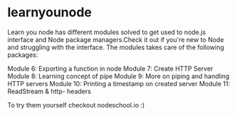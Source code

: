 # learnyounode
 Learn you node has different modules solved to get used to node.js interface and Node package managers.Check it out if you're new to Node and struggling with the interface.
 The modules takes care of the following packages:
 
 Module 6:  Exporting a function in node
 Module 7: Create HTTP Server
 Module 8: Learning concept of pipe 
 Module 9: More on piping and handling HTTP servers
 Module 10: Printing a timestamp on created server
 Module 11: ReadStream & http- headers
 
To try them yourself checkout nodeschool.io :)
